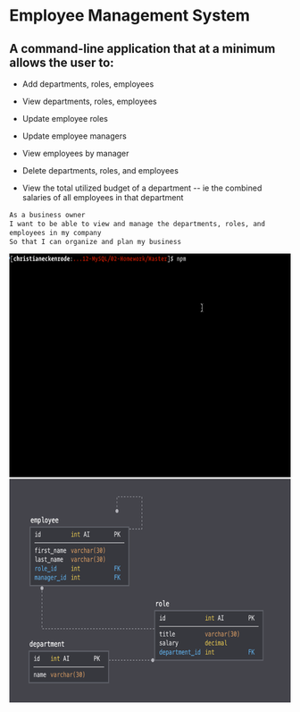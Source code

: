 # Employee Management System

## A command-line application that at a minimum allows the user to:

  * Add departments, roles, employees

  * View departments, roles, employees

  * Update employee roles

  * Update employee managers

  * View employees by manager

  * Delete departments, roles, and employees

  * View the total utilized budget of a department -- ie the combined salaries of all employees in that department

```
As a business owner
I want to be able to view and manage the departments, roles, and employees in my company
So that I can organize and plan my business
```

 <img src="./Assets/employee-tracker.gif" height="400" alt="Screenshot"/> 

 <img src="./Assets/schema.png" height="400" alt="Screenshot"/> 
